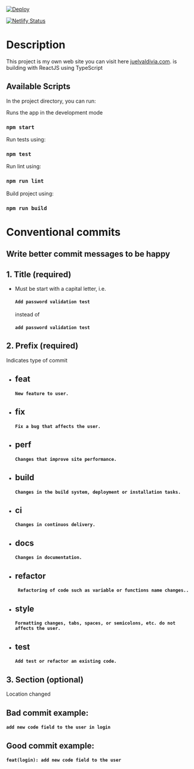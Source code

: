[![Deploy](https://github.com/juelvaldivia/juelvaldivia.com/actions/workflows/ci.yml/badge.svg)](https://github.com/juelvaldivia/juelvaldivia.com/actions/workflows/ci.yml)

[![Netlify Status](https://api.netlify.com/api/v1/badges/064e3771-582f-43bb-86e5-18ba9afd656f/deploy-status)](https://app.netlify.com/sites/juelvaldivia/deploys)

# Description

This project is my own web site you can visit here [juelvaldivia.com](https://juelvaldivia.com).
is building with ReactJS using TypeScript

## Available Scripts

In the project directory, you can run:

Runs the app in the development mode
### `npm start`


Run tests using:
### `npm test`

Run lint using:
### `npm run lint`

Build project using:
### `npm run build`
#
# Conventional commits

## Write better commit messages to be happy

## 1. Title (required)
- Must be start with a capital letter, i.e.
  #### `Add password validation test`
  instead of
  #### `add password validation test`

## 2. Prefix (required)
Indicates type of commit
  - ## feat
    #### `New feature to user.`
  - ## fix
    #### `Fix a bug that affects the user.`
  - ## perf
    #### `Changes that improve site performance.`
  - ## build
    #### `Changes in the build system, deployment or installation tasks.`
  - ## ci
    #### `Changes in continuos delivery.`
  - ## docs
    #### `Changes in documentation.`
  - ## refactor
    #### ` Refactoring of code such as variable or functions name changes..`
  - ## style
    #### `Formatting changes, tabs, spaces, or semicolons, etc. do not affects the user.`
  - ## test
    #### `Add test or refactor an existing code.`


## 3. Section (optional)
Location changed

## Bad commit example:

#### `add new code field to the user in login`
## Good commit example:
#### `feat(login): add new code field to the user`
